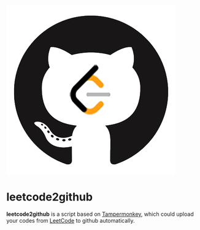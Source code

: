 ![logo](https://github.com/monlie/leetcode2github/blob/master/examples/leetcode2github.png)
# leetcode2github
**leetcode2github** is a script based on [Tampermonkey](http://tampermonkey.net/), which could upload your codes from [LeetCode](https://leetcode-cn.com/) to github automatically.
